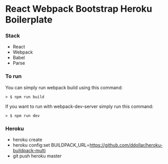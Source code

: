 # React Webpack Bootstrap Heroku Boilerplate

### Stack

* React
* Webpack
* Babel
* Parse

### To run

You can simply run webpack build using this command:

```
> $ npm run build
```

If you want to run with webpack-dev-server simply run this command:

```
> $ npm run dev
```

### Heroku

* heroku create
* heroku config:set BUILDPACK_URL=https://github.com/ddollar/heroku-buildpack-multi
* git push heroku master
